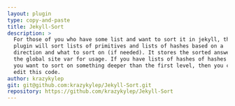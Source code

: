 ```yaml
---
layout: plugin
type: copy-and-paste
title: Jekyll-Sort
description: >
  For those of you who have some list and want to sort it in jekyll, this
  plugin will sort lists of primitives and lists of hashes based on a
  direction and what to sort on (if needed). It stores the sorted answer in
  the global site var for usage. If you have lists of hashes of hashes and
  you want to sort on something deeper than the first level, then you can
  edit this code.
author: krazykylep
git: git@github.com:krazykylep/Jekyll-Sort.git
repository: https://github.com/krazykylep/Jekyll-Sort
---
```

